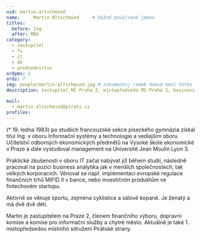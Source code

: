 ```yaml
---
uid: martin.altschmied
name:     Martin Altschmied  	# běžně používáné jméno
titles:
  before: Ing.
  after: MBA
category:
  - zastupitel
  - fv
  - it
  - dk
  - predsednictvo
ordpms: 2
ordz: 7
img: people/martin-altschmied.jpg # zakomentuj radek dokud není fotka
description: zastupitel MČ Praha 2, místopředseda MS Praha 2, business analytik

mail:
  - martin.altschmied@pirati.cz
profiles:
---
```

(* 19. ledna 1983) po studiích francouzské sekce píseckého gymnázia získal titul Ing. v oboru Informační systémy a technologie a vedlejším oboru Učitelství odborných ekonomických předmětů na Vysoké škole ekonomické v Praze a dále vystudoval management na Université Jean Moulin Lyon 3. 

Praktické zkušenosti v oboru IT začal nabývat již během studií, následně pracoval na pozici business analytika jak v menších společnostech, tak velkých korporacích. Věnoval se např. implementaci evropské regulace finančních trhů MiFID II v bance, nebo investičním produktům ve fintechovém startupu.

Aktivně se věnuje sportu, zejména cyklistice a sálové kopané. Je ženatý a má dvě dvě děti.

Martin je zastupitelem na Praze 2, členem finančního výboru, dopravní komise a komise pro informační služby a chytré město. Aktuálně je také 1. místopředsedou místního sdružení Pirátské strany.

